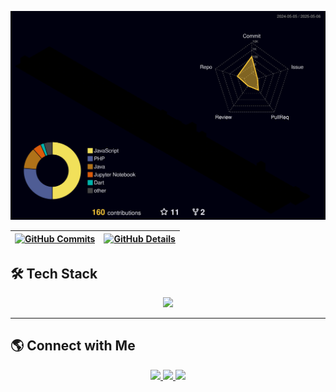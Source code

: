 ![Status](./profile-3d-contrib/profile-night-rainbow.svg)


| [![GitHub Commits](http://github-profile-summary-cards.vercel.app/api/cards/productive-time?username=joaobatista235&theme=dracula&utcOffset=-3)](https://github.com/vn7n24fzkq/github-profile-summary-cards) | [![GitHub Details](http://github-profile-summary-cards.vercel.app/api/cards/profile-details?username=joaobatista235&theme=dracula)](https://github.com/vn7n24fzkq/github-profile-summary-cards) |
| ----------- | ----------- |


## 🛠 Tech Stack
<div align="center">
  <a href="https://skillicons.dev">
    <img src="https://skillicons.dev/icons?i=git,vscode,javascript,typescript,css,html,react,nodejs,express,github,postman,styledcomponents,vite,bootstrap,mongodb,postgres,discord,linkedin,instagram" />
  </a>
</div>

---

## 🌎 Connect with Me
<div align="center">
  <a href="https://instagram.com/jo_batistajr" target="_blank">
    <img src="https://img.shields.io/badge/-Instagram-%23E4405F?style=for-the-badge&logo=instagram&logoColor=white"/>
  </a>
  <a href="mailto:juniorbatista0404@gmail.com" target="_blank">
    <img src="https://img.shields.io/badge/-Gmail-%23333?style=for-the-badge&logo=gmail&logoColor=white"/>
  </a>
  <a href="https://linkedin.com/in/joão-batista-a0b88a20a/" target="_blank">
    <img src="https://img.shields.io/badge/-LinkedIn-%230077B5?style=for-the-badge&logo=linkedin&logoColor=white"/>
  </a>
</div>
